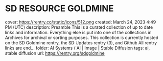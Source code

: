 # SD RESOURCE GOLDMINE

cover: https://rentry.co/static/icons/512.png
created: March 24, 2023 4:49 PM (UTC)
description: Preamble
This is a curated collection of up to date links and information. Everything else is put into one of the collections in Archives for archival or sorting purposes.
This collection is currently hosted on the SD Goldmine rentry, the SD Updates rentry (3), and Github
All rentry links are end...
folder: AI Systems / AI | Image | Stable Diffusion
tags: ai, stable diffusion
url: https://rentry.org/sdgoldmine